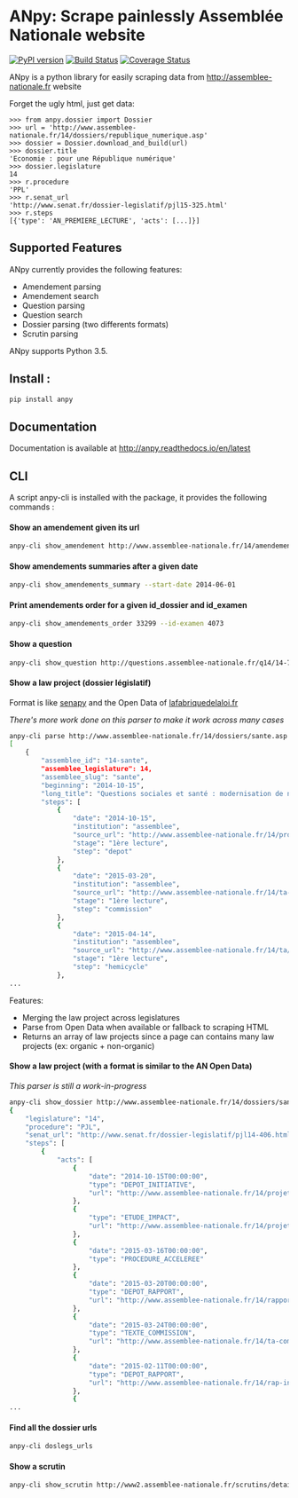 # ANpy: Scrape painlessly Assemblée Nationale website
[![PyPI version](https://badge.fury.io/py/anpy.svg)](https://badge.fury.io/py/anpy)
[![Build Status](https://travis-ci.org/regardscitoyens/anpy.svg)](https://travis-ci.org/regardscitoyens/anpy)
[![Coverage Status](https://coveralls.io/repos/github/regardscitoyens/anpy/badge.svg?branch=master)](https://coveralls.io/github/regardscitoyens/anpy?branch=master)

ANpy is a python library for easily scraping data from http://assemblee-nationale.fr website

Forget the ugly html, just get data:

    >>> from anpy.dossier import Dossier
    >>> url = 'http://www.assemblee-nationale.fr/14/dossiers/republique_numerique.asp'
    >>> dossier = Dossier.download_and_build(url)
    >>> dossier.title
    'Economie : pour une République numérique'
    >>> dossier.legislature
    14
    >>> r.procedure
    'PPL'
    >>> r.senat_url
    'http://www.senat.fr/dossier-legislatif/pjl15-325.html'
    >>> r.steps
    [{'type': 'AN_PREMIERE_LECTURE', 'acts': [...]}]


## Supported Features

ANpy currently provides the following features:

- Amendement parsing
- Amendement search
- Question parsing
- Question search
- Dossier parsing (two differents formats)
- Scrutin parsing

ANpy supports Python 3.5.

## Install :
```bash
pip install anpy
```

## Documentation

Documentation is available at http://anpy.readthedocs.io/en/latest


## CLI
A script anpy-cli is installed with the package, it provides the following commands :

#### Show an amendement given its url
```bash
anpy-cli show_amendement http://www.assemblee-nationale.fr/14/amendements/1847/CION-DVP/CD266.asp
```

#### Show amendements summaries after a given date
```bash
anpy-cli show_amendements_summary --start-date 2014-06-01
```

#### Print amendements order for a given id_dossier and id_examen
```bash
anpy-cli show_amendements_order 33299 --id-examen 4073
```

#### Show a question
```bash
anpy-cli show_question http://questions.assemblee-nationale.fr/q14/14-73499QE.htm
```

#### Show a law project (dossier législatif)

Format is like [senapy](https://github.com/regardscitoyens/senapy) and the Open Data of [lafabriquedelaloi.fr](https://www.lafabriquedelaloi.fr)

*There's more work done on this parser to make it work across many cases*

```bash
anpy-cli parse http://www.assemblee-nationale.fr/14/dossiers/sante.asp
[
    {
        "assemblee_id": "14-sante",
        "assemblee_legislature": 14,
        "assemblee_slug": "sante",
        "beginning": "2014-10-15",
        "long_title": "Questions sociales et santé : modernisation de notre système de santé",
        "steps": [
            {
                "date": "2014-10-15",
                "institution": "assemblee",
                "source_url": "http://www.assemblee-nationale.fr/14/projets/pl2302.asp",
                "stage": "1ère lecture",
                "step": "depot"
            },
            {
                "date": "2015-03-20",
                "institution": "assemblee",
                "source_url": "http://www.assemblee-nationale.fr/14/ta-commission/r2673-a0.asp",
                "stage": "1ère lecture",
                "step": "commission"
            },
            {
                "date": "2015-04-14",
                "institution": "assemblee",
                "source_url": "http://www.assemblee-nationale.fr/14/ta/ta0505.asp",
                "stage": "1ère lecture",
                "step": "hemicycle"
            },
...
```

Features:
- Merging the law project across legislatures
- Parse from Open Data when available or fallback to scraping HTML
- Returns an array of law projects since a page can contains many law projects (ex: organic + non-organic)


#### Show a law project (with a format is similar to the AN Open Data)

*This parser is still a work-in-progress*

```bash
anpy-cli show_dossier http://www.assemblee-nationale.fr/14/dossiers/sante.asp
{
    "legislature": "14",
    "procedure": "PJL",
    "senat_url": "http://www.senat.fr/dossier-legislatif/pjl14-406.html",
    "steps": [
        {
            "acts": [
                {
                    "date": "2014-10-15T00:00:00",
                    "type": "DEPOT_INITIATIVE",
                    "url": "http://www.assemblee-nationale.fr/14/projets/pl2302.asp"
                },
                {
                    "type": "ETUDE_IMPACT",
                    "url": "http://www.assemblee-nationale.fr/14/projets/pl2302-ei.asp"
                },
                {
                    "date": "2015-03-16T00:00:00",
                    "type": "PROCEDURE_ACCELEREE"
                },
                {
                    "date": "2015-03-20T00:00:00",
                    "type": "DEPOT_RAPPORT",
                    "url": "http://www.assemblee-nationale.fr/14/rapports/r2673.asp"
                },
                {
                    "date": "2015-03-24T00:00:00",
                    "type": "TEXTE_COMMISSION",
                    "url": "http://www.assemblee-nationale.fr/14/ta-commission/r2673-a0.asp"
                },
                {
                    "date": "2015-02-11T00:00:00",
                    "type": "DEPOT_RAPPORT",
                    "url": "http://www.assemblee-nationale.fr/14/rap-info/i2581.asp"
                },
                {
...
```


#### Find all the dossier urls
```bash
anpy-cli doslegs_urls
```

#### Show a scrutin
```bash
anpy-cli show_scrutin http://www2.assemblee-nationale.fr/scrutins/detail/(legislature)/14/(num)/1212
```
